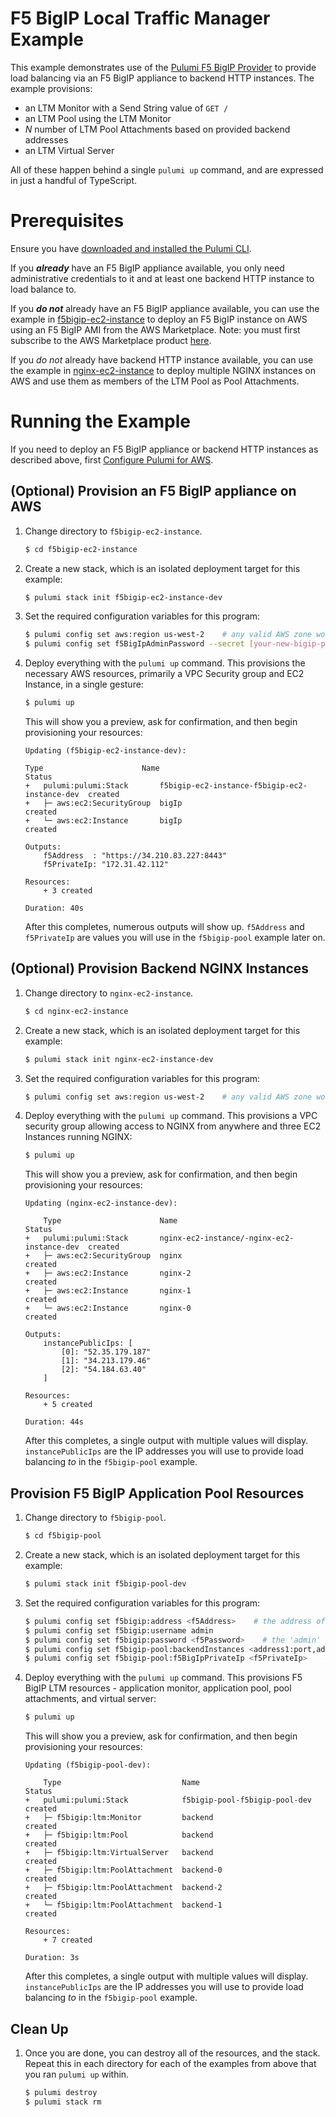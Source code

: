 # F5 BigIP Local Traffic Manager Example

This example demonstrates use of the [Pulumi F5 BigIP Provider](https://github.com/pulumi/pulumi-f5bigip)
to provide load balancing via an F5 BigIP appliance to backend HTTP instances. The example provisions:

* an LTM Monitor with a Send String value of `GET /`
* an LTM Pool using the LTM Monitor
* _N_ number of LTM Pool Attachments based on provided backend addresses
* an LTM Virtual Server

All of these happen behind a single `pulumi up` command, and are expressed in just a handful of TypeScript.

# Prerequisites

Ensure you have [downloaded and installed the Pulumi CLI](https://pulumi.io/install).

If you **_already_** have an F5 BigIP appliance available, you only need administrative credentials to it and 
at least one backend HTTP instance to load balance to.

If you **_do not_** already have an F5 BigIP appliance available, you can use the example in [f5bigip-ec2-instance](./f5bigip-ec2-instance) to deploy an F5 BigIP instance on AWS using an F5 BigIP AMI from the AWS Marketplace. 
Note: you must first subscribe to the AWS Marketplace product [here](https://aws.amazon.com/marketplace/pp/B079C44MFH?qid=1546534998240&sr=0-13). 

If you _do not_ already have backend HTTP instance available, you can use the example in [nginx-ec2-instance](./nginx-ec2-instance) to deploy multiple NGINX instances on AWS and use them as members of the LTM Pool as 
Pool Attachments.

# Running the Example

If you need to deploy an F5 BigIP appliance or backend HTTP instances as described above, first [Configure Pulumi for AWS](https://pulumi.io/quickstart/aws/setup.html).

## (Optional) Provision an F5 BigIP appliance on AWS

1. Change directory to `f5bigip-ec2-instance`.

    ```bash
    $ cd f5bigip-ec2-instance
    ````

1. Create a new stack, which is an isolated deployment target for this example:

    ```bash
    $ pulumi stack init f5bigip-ec2-instance-dev
    ```

1. Set the required configuration variables for this program:

    ```bash
    $ pulumi config set aws:region us-west-2    # any valid AWS zone works
    $ pulumi config set f5BigIpAdminPassword --secret [your-new-bigip-password-here]
    ```

1. Deploy everything with the `pulumi up` command. This provisions the necessary AWS resources, primarily a 
VPC Security group and EC2 Instance, in a single gesture:

    ```bash
    $ pulumi up
    ```

   This will show you a preview, ask for confirmation, and then begin provisioning your resources:

    ```
    Updating (f5bigip-ec2-instance-dev):

    Type                      Name                                           Status
    +   pulumi:pulumi:Stack       f5bigip-ec2-instance-f5bigip-ec2-instance-dev  created
    +   ├─ aws:ec2:SecurityGroup  bigIp                                          created
    +   └─ aws:ec2:Instance       bigIp                                          created

    Outputs:
        f5Address  : "https://34.210.83.227:8443"
        f5PrivateIp: "172.31.42.112"
    
    Resources:
        + 3 created

    Duration: 40s
    ```

   After this completes, numerous outputs will show up. `f5Address` and `f5PrivateIp` are values you will use in the 
   `f5bigip-pool` example later on.

## (Optional) Provision Backend NGINX Instances

1. Change directory to `nginx-ec2-instance`.

    ```bash
    $ cd nginx-ec2-instance
    ````

1. Create a new stack, which is an isolated deployment target for this example:

    ```bash
    $ pulumi stack init nginx-ec2-instance-dev
    ```

1. Set the required configuration variables for this program:

    ```bash
    $ pulumi config set aws:region us-west-2    # any valid AWS zone works
    ```

1. Deploy everything with the `pulumi up` command. This provisions a VPC security group allowing access to 
NGINX from anywhere and three EC2 Instances running NGINX:

    ```bash
    $ pulumi up
    ```

   This will show you a preview, ask for confirmation, and then begin provisioning your resources:

    ```
    Updating (nginx-ec2-instance-dev):

        Type                      Name                                        Status
    +   pulumi:pulumi:Stack       nginx-ec2-instance/-nginx-ec2-instance-dev  created
    +   ├─ aws:ec2:SecurityGroup  nginx                                       created
    +   ├─ aws:ec2:Instance       nginx-2                                     created
    +   ├─ aws:ec2:Instance       nginx-1                                     created
    +   └─ aws:ec2:Instance       nginx-0                                     created

    Outputs:
        instancePublicIps: [
            [0]: "52.35.179.187"
            [1]: "34.213.179.46"
            [2]: "54.184.63.40"
        ]

    Resources:
        + 5 created

    Duration: 44s
    ```

   After this completes, a single output with multiple values will display. `instancePublicIps` are the IP addresses
   you will use to provide load balancing _to_ in the `f5bigip-pool` example.

## Provision F5 BigIP Application Pool Resources

1. Change directory to `f5bigip-pool`.

    ```bash
    $ cd f5bigip-pool
    ````

1. Create a new stack, which is an isolated deployment target for this example:

    ```bash
    $ pulumi stack init f5bigip-pool-dev
    ```

1. Set the required configuration variables for this program:

    ```bash
    $ pulumi config set f5bigip:address <f5Address>    # the address of your BigIP appliance - i.e. https://10.10.10.200:8443
    $ pulumi config set f5bigip:username admin
    $ pulumi config set f5bigip:password <f5Password>    # the 'admin' password of your BigIP appliance
    $ pulumi config set f5bigip-pool:backendInstances <address1:port,address2:port,...> #    Comma-delimited list of IP addresses with ports to load balance - i.e. '10.0.0.10:80,10.0.0.11:80,10.0.0.12:80'
    $ pulumi config set f5bigip-pool:f5BigIpPrivateIp <f5PrivateIp>    # the Private IP address of your BigIP appliance
    ```

1. Deploy everything with the `pulumi up` command. This provisions F5 BigIP LTM resources - application monitor, 
application pool, pool attachments, and virtual server:

    ```bash
    $ pulumi up
    ```

   This will show you a preview, ask for confirmation, and then begin provisioning your resources:

    ```
    Updating (f5bigip-pool-dev):

        Type                           Name                           Status
    +   pulumi:pulumi:Stack            f5bigip-pool-f5bigip-pool-dev  created
    +   ├─ f5bigip:ltm:Monitor         backend                        created
    +   ├─ f5bigip:ltm:Pool            backend                        created
    +   ├─ f5bigip:ltm:VirtualServer   backend                        created
    +   ├─ f5bigip:ltm:PoolAttachment  backend-0                      created
    +   ├─ f5bigip:ltm:PoolAttachment  backend-2                      created
    +   └─ f5bigip:ltm:PoolAttachment  backend-1                      created

    Resources:
        + 7 created

    Duration: 3s
    ```

   After this completes, a single output with multiple values will display. `instancePublicIps` are the IP addresses
   you will use to provide load balancing _to_ in the `f5bigip-pool` example.

## Clean Up

1. Once you are done, you can destroy all of the resources, and the stack. Repeat this in each directory for each 
of the examples from above that you ran `pulumi up` within.

    ```bash
    $ pulumi destroy
    $ pulumi stack rm
    ```
